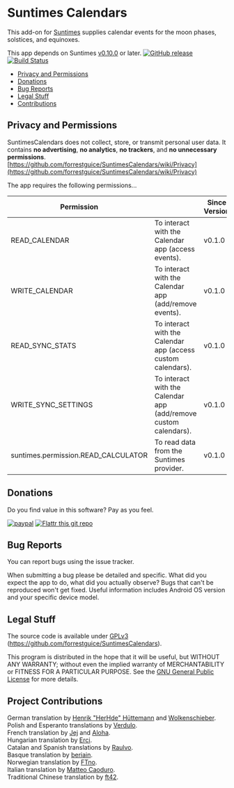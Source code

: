 # Suntimes Calendars

This add-on for [Suntimes](https://github.com/forrestguice/SuntimesWidget) supplies calendar events for the moon phases, solstices, and equinoxes.

This app depends on Suntimes [v0.10.0](https://f-droid.org/en/packages/com.forrestguice.suntimeswidget/) or later.
[![GitHub release](https://img.shields.io/github/release/forrestguice/SuntimesCalendars.svg)](https://github.com/forrestguice/SuntimesCalendars/releases)
[![Build Status](https://travis-ci.org/forrestguice/SuntimesCalendars.svg?branch=master)](https://travis-ci.org/forrestguice/SuntimesCalendars)

* [Privacy and Permissions](#privacy-and-permissions)
* [Donations](#donations)
* [Bug Reports](#bug-reports)
* [Legal Stuff](#legal-stuff)
* [Contributions](#project-contributions)


## Privacy and Permissions ##

SuntimesCalendars does not collect, store, or transmit personal user data. It contains <b>no advertising</b>, <b>no analytics</b>, <b>no trackers</b>, and <b>no unnecessary permissions</b>. 
[https://github.com/forrestguice/SuntimesCalendars/wiki/Privacy](https://github.com/forrestguice/SuntimesCalendars/wiki/Privacy)
    
The app requires the following permissions...

|Permission||Since Version|
|---|---|---|
|READ_CALENDAR|To interact with the Calendar app (access events).|v0.1.0|
|WRITE_CALENDAR|To interact with the Calendar app (add/remove events).|v0.1.0|
|READ_SYNC_STATS|To interact with the Calendar app (access custom calendars).|v0.1.0|
|WRITE_SYNC_SETTINGS|To interact with the Calendar app (add/remove custom calendars).|v0.1.0|
|suntimes.permission.READ_CALCULATOR|To read data from the Suntimes provider.|v0.1.0|


## Donations ##

Do you find value in this software? Pay as you feel. 

[![paypal](https://www.paypalobjects.com/webstatic/en_US/i/btn/png/silver-rect-paypal-26px.png)](https://www.paypal.com/cgi-bin/webscr?cmd=_s-xclick&hosted_button_id=NZJ5FJBCKY6K2) [![Flattr this git repo](http://api.flattr.com/button/flattr-badge-large.png)](https://flattr.com/submit/auto?user_id=forrestguice&url=https://github.com/forrestguice/SuntimesWidget&title=Suntimes&tags=github&category=software)


## Bug Reports ##

You can report bugs using the issue tracker. 

When submitting a bug please be detailed and specific. What did you expect the app to do, what did you actually observe? Bugs that can't be reproduced won't get fixed. Useful information includes Android OS version and your specific device model.

## Legal Stuff

The source code is available under [GPLv3](LICENSE) (https://github.com/forrestguice/SuntimesCalendars).

This program is distributed in the hope that it will be useful, but WITHOUT ANY WARRANTY; without even the implied warranty of MERCHANTABILITY or FITNESS FOR A PARTICULAR PURPOSE.  See the [GNU General Public License](LICENSE) for more details.

## Project Contributions

German translation by <u>Henrik "HerHde" Hüttemann</u> and <u>Wolkenschieber</u>.<br/>
Polish and Esperanto translations by <u>Verdulo</u>.<br/>
French translation by <u>Jej</u> and <u>Aloha</u>.<br/>
Hungarian translation by <u>Erci</u>.<br/>
Catalan and Spanish translations by <u><a href="https://github.com/Raulvo">Raulvo</a></u>.<br/>
Basque translation by <u>beriain</u>.<br/>
Norwegian translation by <u>FTno</u>.<br/>
Italian translation by <u>Matteo Caoduro</u>.<br/>
Traditional Chinese translation by <u><a href=https://github.com/pggdt>ft42</a></u>.<br />
